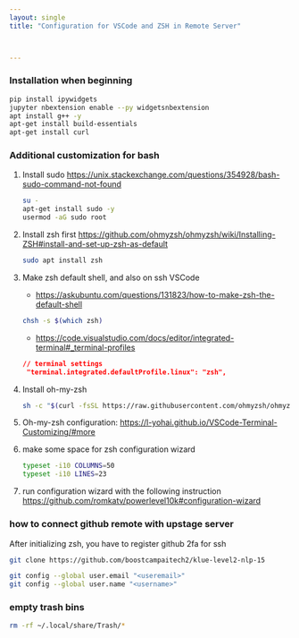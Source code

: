 ```yaml
---
layout: single
title: "Configuration for VSCode and ZSH in Remote Server"



---
```




### Installation when beginning

```bash
pip install ipywidgets
jupyter nbextension enable --py widgetsnbextension
apt install g++ -y
apt-get install build-essentials
apt-get install curl
```

### Additional customization for bash

1. Install sudo
   https://unix.stackexchange.com/questions/354928/bash-sudo-command-not-found

   ```bash
   su -
   apt-get install sudo -y
   usermod -aG sudo root
   ```

2. Install zsh first
   https://github.com/ohmyzsh/ohmyzsh/wiki/Installing-ZSH#install-and-set-up-zsh-as-default

   ```bash
   sudo apt install zsh
   ```

3. Make zsh default shell, and also on ssh VSCode

   - https://askubuntu.com/questions/131823/how-to-make-zsh-the-default-shell

   ```bash
   chsh -s $(which zsh)
   ```

   - https://code.visualstudio.com/docs/editor/integrated-terminal#_terminal-profiles

   ```json
   // terminal settings
    "terminal.integrated.defaultProfile.linux": "zsh",
   ```

4. Install oh-my-zsh
   
   ```bash
   sh -c "$(curl -fsSL https://raw.githubusercontent.com/ohmyzsh/ohmyzsh/master/tools/install.sh)"
   
   ```
   
5. Oh-my-zsh configuration: https://l-yohai.github.io/VSCode-Terminal-Customizing/#more

6. make some space for zsh configuration wizard

   ```zsh
   typeset -i10 COLUMNS=50
   typeset -i10 LINES=23
   ```

7. run configuration wizard with the following instruction
   https://github.com/romkatv/powerlevel10k#configuration-wizard

### how to connect github remote with upstage server

After initializing zsh, you have to register github 2fa for ssh

```bash
git clone https://github.com/boostcampaitech2/klue-level2-nlp-15
```

```bash
git config --global user.email "<useremail>"
git config --global user.name "<username>"
```

### empty trash bins

```bash
rm -rf ~/.local/share/Trash/*
```